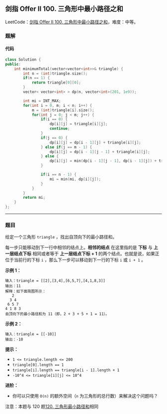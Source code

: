 ## 剑指 Offer II 100. 三角形中最小路径之和

LeetCode：[剑指 Offer II 100. 三角形中最小路径之和](https://leetcode.cn/problems/IlPe0q/)，难度：中等。

### 题解

#### 代码

```c++
class Solution {
public:
    int minimumTotal(vector<vector<int>>& triangle) {
        int n = (int)triangle.size();
        if(n == 1) {
            return triangle[0][0];
        }
        vector< vector<int> > dp(n, vector<int>(201, 1e9));

        int mi = INT_MAX;
        for(int i = 0, m; i < n; i++) {
            m = (int)triangle[i].size();
            for(int j = 0; j < m; j++) {
                if(i == 0) {
                    dp[i][j] = triangle[i][j];
                    continue;
                }
                if(j == 0) {
                    dp[i][j] = dp[i - 1][j] + triangle[i][j];
                } else if(j == m - 1) {
                    dp[i][j] = dp[i - 1][j - 1] + triangle[i][j];
                } else {
                    dp[i][j] = min(dp[i - 1][j - 1], dp[i - 1][j]) + triangle[i][j];
                }

                if(i == n - 1) {
                    mi = min(mi, dp[i][j]);
                }
            }
        }
        return mi;
    }
};
```



---



### 题目

给定一个三角形 `triangle` ，找出自顶向下的最小路径和。

每一步只能移动到下一行中相邻的结点上。**相邻的结点** 在这里指的是 **下标** 与 **上一层结点下标** 相同或者等于 **上一层结点下标 + 1** 的两个结点。也就是说，如果正位于当前行的下标 `i` ，那么下一步可以移动到下一行的下标 `i` 或 `i + 1` 。

 

**示例 1：**

```
输入：triangle = [[2],[3,4],[6,5,7],[4,1,8,3]]
输出：11
解释：如下面简图所示：
   2
  3 4
 6 5 7
4 1 8 3
自顶向下的最小路径和为 11（即，2 + 3 + 5 + 1 = 11）。
```

**示例 2：**

```
输入：triangle = [[-10]]
输出：-10
```

 

**提示：**

- `1 <= triangle.length <= 200`
- `triangle[0].length == 1`
- `triangle[i].length == triangle[i - 1].length + 1`
- `-10^4 <= triangle[i][j] <= 10^4`

 

**进阶：**

- 你可以只使用 `O(n)` 的额外空间（`n` 为三角形的总行数）来解决这个问题吗？

 

注意：本题与 120 题[120. 三角形最小路径和](https://leetcode-cn.com/problems/triangle/)相同


